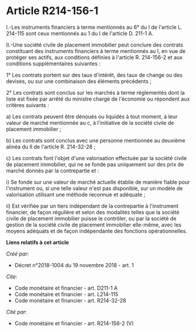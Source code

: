# Article R214-156-1

I.-Les instruments financiers à terme mentionnés au 6° du I de l'article L. 214-115 sont ceux mentionnés au 1 du I de
l'article D. 211-1 A. 

II.-Une société civile de placement immobilier peut conclure des contrats constituant des instruments financiers à terme
mentionnés au I, en vue de protéger ses actifs, aux conditions définies à l'article R. 214-156-2 et aux conditions
supplémentaires suivantes : 

1° Les contrats portent sur des taux d'intérêt, des taux de change ou des devises, ou sur une combinaison des éléments
précédents ; 

2° Les contrats sont conclus sur les marchés à terme réglementés dont la liste est fixée par arrêté du ministre chargé de
l'économie ou répondent aux critères suivants : 

a) Les contrats peuvent être dénoués ou liquidés à tout moment, à leur valeur de marché mentionnée au c, à l'initiative de la
société civile de placement immobilier ; 

b) Les contrats sont conclus avec une personne mentionnée au deuxième alinéa du II de l'article R. 214-32-28 ; 

c) Les contrats font l'objet d'une valorisation effectuée par la société civile de placement immobilier, qui ne se fonde pas
uniquement sur des prix de marché donnés par la contrepartie et : 

i) Se fonde sur une valeur de marché actuelle établie de manière fiable pour l'instrument ou, si une telle valeur n'est pas
disponible, sur un modèle de valorisation utilisant une méthode reconnue et adéquate ; 

ii) Est vérifiée par un tiers indépendant de la contrepartie à l'instrument financier, de façon régulière et selon des
modalités telles que la société civile de placement immobilier puisse le contrôler, ou par la société de gestion de la
société civile de placement immobilier elle-même, avec les moyens adéquats et de façon indépendante des fonctions
opérationnelles.

**Liens relatifs à cet article**

_Créé par_:

  - Décret n°2018-1004 du 19 novembre 2018 - art. 1

_Cite_:

  - Code monétaire et financier - art. D211-1 A
  - Code monétaire et financier - art. L214-115
  - Code monétaire et financier - art. R214-32-28

_Cité par_:

  - Code monétaire et financier - art. R214-156-2 (V)
